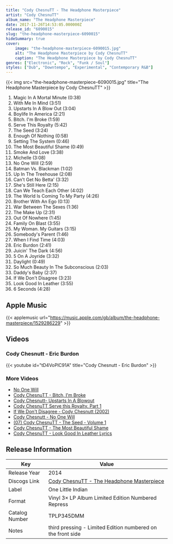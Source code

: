 ```yaml
---
title: "Cody ChesnuTT - The Headphone Masterpiece"
artist: "Cody ChesnuTT"
album_name: "The Headphone Masterpiece"
date: 2017-11-26T14:53:05.000000Z
release_id: "6090015"
slug: "the-headphone-masterpiece-6090015"
hideSummary: true
cover:
    image: "the-headphone-masterpiece-6090015.jpg"
    alt: "The Headphone Masterpiece by Cody ChesnuTT"
    caption: "The Headphone Masterpiece by Cody ChesnuTT"
genres: ["Electronic", "Rock", "Funk / Soul"]
styles: ["Dub", "Downtempo", "Experimental", "Contemporary R&B"]
---
```


{{< img src="the-headphone-masterpiece-6090015.jpg" title="The Headphone Masterpiece by Cody ChesnuTT" >}}

<!-- section break -->

1. Magic In A Mortal Minute (0:38)
2. With Me In Mind (3:51)
3. Upstarts In A Blow Out (3:04)
4. Boylife In America (2:21)
5. Bitch. I'm Broke (1:59)
6. Serve This Royalty (5:42)
7. The Seed (3:24)
8. Enough Of Nothing (0:58)
9. Setting The System (0:46)
10. The Most Beautiful Shame (0:49)
11. Smoke And Love (3:38)
12. Michelle (3:08)
13. No One Will (2:59)
14. Batman Vs. Blackman (1:02)
15. Up In The Treehouse (2:08)
16. Can't Get No Betta' (3:32)
17. She's Still Here (2:15)
18. Can We Teach Each Other (4:02)
19. The World Is Coming To My Party (4:26)
20. Brother With An Ego (0:13)
21. War Between The Sexes (1:36)
22. The Make Up (2:31)
23. Out Of Nowhere (1:45)
24. Family On Blast (3:55)
25. My Woman. My Guitars (3:15)
26. Somebody's Parent (1:46)
27. When I Find Time (4:03)
28. Eric Burdon (2:41)
29. Juicin' The Dark (4:56)
30. 5 On A Joyride (3:32)
31. Daylight (0:49)
32. So Much Beauty In The Subconscious (2:03)
33. Daddy's Baby (2:37)
34. If We Don't Disagree (3:23)
35. Look Good In Leather (3:55)
36. 6 Seconds (4:28)

<!-- section break -->




## Apple Music
{{< applemusic url="https://music.apple.com/gb/album/the-headphone-masterpiece/1529286229" >}}





## Videos
### Cody Chesnutt - Eric Burdon
{{< youtube id="tD4VoPlC91A" title="Cody Chesnutt - Eric Burdon" >}}<br>

### More Videos

- [No One Will](https://www.youtube.com/watch?v=P3GDIf2RGqM)
- [Cody ChesnuTT - Bitch, I'm Broke](https://www.youtube.com/watch?v=KeeCMCQFTOE)
- [Cody Chesnutt- Upstarts In A Blowout](https://www.youtube.com/watch?v=bwKo5qBtzoU)
- [Cody ChesnuTT Serve this Royalty.  Part 1](https://www.youtube.com/watch?v=B9vNOlnLgPg)
- [If We Don't Disagree - Cody Chesnutt (2002)](https://www.youtube.com/watch?v=fbUx8A65FtI)
- [Cody Chesnutt - No One Will](https://www.youtube.com/watch?v=k3kkf_Y_WfU)
- [(07) Cody ChesnuTT - The Seed - Volume 1](https://www.youtube.com/watch?v=2gPYxvvBWKs)
- [Cody ChesnuTT - The Most Beautiful Shame](https://www.youtube.com/watch?v=sq09nzSbA9s)
- [Cody ChesnuTT - Look Good In Leather Lyrics](https://www.youtube.com/watch?v=PeF0U6SssgY)


## Release Information
|  Key           | Value                                                |
| ---------------| ---------------------------------------------------- |
| Release Year   | 2014                                   |
| Discogs Link   | [Cody ChesnuTT - The Headphone Masterpiece](https://www.discogs.com/release/6090015-Cody-Chesnutt-The-Headphone-Masterpiece) |
| Label          | One Little Indian |
| Format         | Vinyl 3× LP Album Limited Edition Numbered Repress |
| Catalog Number | TPLP345DMM |
| Notes | third pressing - Limited Edition numbered on the front side     |